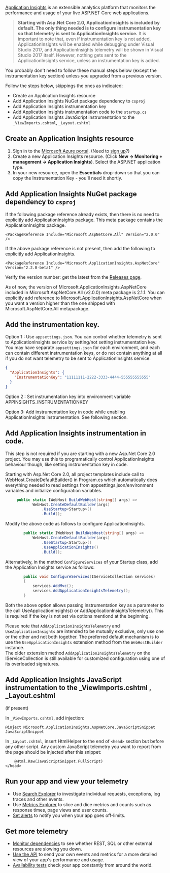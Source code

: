 [Application Insights](https://docs.microsoft.com/azure/application-insights/app-insights-asp-net) is an extensible analytics platform that monitors the performance and usage of your live ASP.NET Core web applications.

> **Starting with Asp.Net Core 2.0, ApplicationInsights is included by default. 
The only thing needed is to configure instrumentation key so that telemetry is sent to ApplicationInsights service.**
It is important to note that, even if instrumentation key is not added, ApplicationInsights will be enabled while debugging under 
Visual Studio 2017, and ApplicationInsights telemetry will be shown in Visual Studio 2017 itself. However, nothing gets sent to 
the ApplicationInsights service, unless an instrumentation key is added.

You probably don't need to follow these manual steps below (except the instrumentation key section) unless you upgraded from a previous version.

Follow the steps below, skippings the ones as indicated:

* Create an Application Insights resource
* Add Application Insights NuGet package dependency to `csproj`  
* Add Application Insights instrumentation key
* Add Application Insights instrumentation code to the `startup.cs`  
* Add Application Insights JavaScript instrumentation to the `_ViewImports.cshtml`,  `_Layout.cshtml`  

## Create an Application Insights resource

1. Sign in to the [Microsoft Azure portal](https://portal.azure.com). (Need to [sign up](https://azure.microsoft.com/pricing/free-trial/)?)
2. Create a new Application Insights resource. (Click **New -> Monitoring + management -> Application Insights**). Select the ASP.NET application type.
3. In your new resource, open the **Essentials** drop-down so that you can copy the Instrumentation Key - you'll need it shortly. 

## Add Application Insights NuGet package dependency to `csproj`

If the following package reference already exists, then there is no need to explicitly add ApplicationInsights package. This meta package
contains the ApplicationInsights package.
```
<PackageReference Include="Microsoft.AspNetCore.All" Version="2.0.0" />
```
If the above package reference is not present, then add the following to explicitly add ApplicationInsights.

```
<PackageReference Include="Microsoft.ApplicationInsights.AspNetCore" Version="2.2.0-beta1" />
```

Verify the version number: get the latest from the [Releases page](https://github.com/Microsoft/ApplicationInsights-aspnetcore/releases). 

As of now, the version of Microsoft.ApplicationInsights.AspNetCore included in Microsoft.AspNetCore.All (v2.0.0) meta package is 2.1.1.
You can explicitly add reference to Microsoft.ApplicationInsights.AspNetCore when you want a version higher than the one shipped with Microsoft.AspNetCore.All
metapackage.

## Add the instrumentation key. 

Option 1 : Use `appsettings.json`. You can control whether telemetry is sent to ApplicationInsights service by setting/not setting instrumentation key. You
may have separate `appsettings.json` for each environment, and each can contain different instrumentation keys, or do not contain anything at all if you do not want
telemetry to be sent to ApplicationInsights service.

```JSON
{
  "ApplicationInsights": {
    "InstrumentationKey": "11111111-2222-3333-4444-555555555555"
  }
}
```
Option 2 : Set instrumentation key into environment variable  APPINSIGHTS_INSTRUMENTATIONKEY

Option 3: Add instrumentation key in code while enabling ApplicationInsights instrumentation. See following section. 

## Add Application Insights instrumentation in code.
This step is not required if you are starting with a new Asp.Net Core 2.0 project. You may use this to programatically control ApplicationInsights behaviour though, like 
setting instrumentation key in code.

Starting with Asp.Net Core 2.0, all project templates include call to WebHost.CreateDefaultBuilder() in Program.cs which automatically does
everything needed to read settings from appsettings.json/environment variables and initialize configuration variables.

```C#            
     public static IWebHost BuildWebHost(string[] args) =>
            WebHost.CreateDefaultBuilder(args)
                .UseStartup<Startup>()
                .Build();       
```

Modify the above code as follows to configure ApplicationInsights.

```C#
        public static IWebHost BuildWebHost(string[] args) =>
            WebHost.CreateDefaultBuilder(args)
                .UseStartup<Startup>()
                .UseApplicationInsights()
                .Build();
```

Alternatively, in the method `ConfigureServices` of your Startup class, add the Application Insights service as follows:

```C#
		public void ConfigureServices(IServiceCollection services)
        {
            services.AddMvc();
            services.AddApplicationInsightsTelemetry();
        }
```

Both the above option allows passing instrumentation key as a parameter to the call UseApplicationInsights() or AddApplicationInsightsTelemetry(). This is required if the key
is not set via options mentiond at the beginning.

Please note that `AddApplicationInsightsTelemetry` and `UseApplicationInsights` are intended to be mutually exclusive, only use one or the other and not both together.
The preferred default mechanism is to use the `UseApplicationInsights` extension method from the `WebHostBuilder` instance.  
The older extension method `AddApplicationInsightsTelemetry` on the IServiceCollection is still available for customized configuration using one of its
overloaded signatures.

## Add Application Insights JavaScript instrumentation to the  _ViewImports.cshtml ,  _Layout.cshtml  

(if present)

In `_ViewImports.cshtml`, add injection:

```
@inject Microsoft.ApplicationInsights.AspNetCore.JavaScriptSnippet JavaScriptSnippet
```

In `_Layout.cshtml`, insert HtmlHelper to the end of `<head>` section but before any other script. Any custom JavaScript telemetry you want to report from the page should be injected after this snippet:

```
    @Html.Raw(JavaScriptSnippet.FullScript)
</head>
```

## Run your app and view your telemetry

* Use [Search Explorer](https://azure.microsoft.com/documentation/articles/app-insights-diagnostic-search/) to investigate individual requests, exceptions, log traces and other events.
* Use [Metrics Explorer](https://azure.microsoft.com/documentation/articles/app-insights-metrics-explorer/) to slice and dice metrics and counts such as response times, page views and user counts.
* [Set alerts](https://azure.microsoft.com/documentation/articles/app-insights-alerts/) to notify you when your app goes off-limits.

## Get more telemetry

* [Monitor dependencies](https://azure.microsoft.com/documentation/articles/app-insights-dependencies/) to see whether REST, SQL or other external resources are slowing you down.
* [Use the API](https://azure.microsoft.com/documentation/articles/app-insights-api-custom-events-metrics/) to send your own events and metrics for a more detailed view of your app's performance and usage.
* [Availability tests](https://azure.microsoft.com/documentation/articles/app-insights-monitor-web-app-availability/) check your app constantly from around the world.